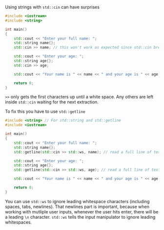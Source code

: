 Using strings with `std::cin` can have surprises

```cpp
#include <iostream>
#include <string>

int main()
{
    std::cout << "Enter your full name: ";
    std::string name{};
    std::cin >> name; // this won't work as expected since std::cin breaks on whitespace

    std::cout << "Enter your age: ";
    std::string age{};
    std::cin >> age;

    std::cout << "Your name is " << name << " and your age is " << age << '\n';

    return 0;
}
```

`>>` only gets the first characters up until a white space. Any others are left inside `std::cin` waiting for the next extraction.

To fix this you have to use `std::getline`

```cpp
#include <string> // For std::string and std::getline
#include <iostream>

int main()
{
    std::cout << "Enter your full name: ";
    std::string name{};
    std::getline(std::cin >> std::ws, name); // read a full line of text into name

    std::cout << "Enter your age: ";
    std::string age{};
    std::getline(std::cin >> std::ws, age); // read a full line of text into age

    std::cout << "Your name is " << name << " and your age is " << age << '\n';

    return 0;
}
```

You can use `std::ws` to ignore leading whitespace characters (including spaces, tabs, newlines). That newlines part is important, because when working with mutliple user inputs, whenever the user hits enter, there will be a leading `\n` character. `std::ws` tells the input manipulator to ignore leading whitespaces.
